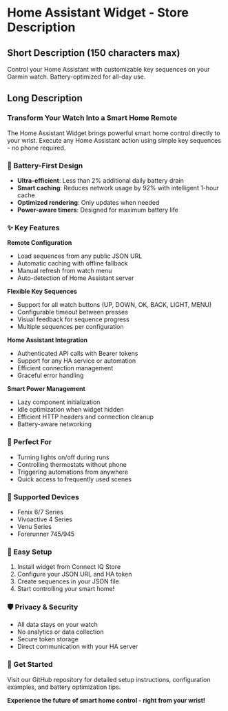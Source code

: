 # Home Assistant Widget - Store Description

## Short Description (150 characters max)
Control your Home Assistant with customizable key sequences on your Garmin watch. Battery-optimized for all-day use.

## Long Description

### Transform Your Watch Into a Smart Home Remote

The Home Assistant Widget brings powerful smart home control directly to your wrist. Execute any Home Assistant action using simple key sequences - no phone required.

### 🔋 Battery-First Design
- **Ultra-efficient**: Less than 2% additional daily battery drain
- **Smart caching**: Reduces network usage by 92% with intelligent 1-hour cache
- **Optimized rendering**: Only updates when needed
- **Power-aware timers**: Designed for maximum battery life

### ✨ Key Features

**Remote Configuration**
- Load sequences from any public JSON URL
- Automatic caching with offline fallback
- Manual refresh from watch menu
- Auto-detection of Home Assistant server

**Flexible Key Sequences**
- Support for all watch buttons (UP, DOWN, OK, BACK, LIGHT, MENU)
- Configurable timeout between presses
- Visual feedback for sequence progress
- Multiple sequences per configuration

**Home Assistant Integration**
- Authenticated API calls with Bearer tokens
- Support for any HA service or automation
- Efficient connection management
- Graceful error handling

**Smart Power Management**
- Lazy component initialization
- Idle optimization when widget hidden
- Efficient HTTP headers and connection cleanup
- Battery-aware networking

### 🎯 Perfect For
- Turning lights on/off during runs
- Controlling thermostats without phone
- Triggering automations from anywhere
- Quick access to frequently used scenes

### 📱 Supported Devices
- Fenix 6/7 Series
- Vivoactive 4 Series  
- Venu Series
- Forerunner 745/945

### 🔧 Easy Setup
1. Install widget from Connect IQ Store
2. Configure your JSON URL and HA token
3. Create sequences in your JSON file
4. Start controlling your smart home!

### 🛡️ Privacy & Security
- All data stays on your watch
- No analytics or data collection
- Secure token storage
- Direct communication with your HA server

### 🚀 Get Started
Visit our GitHub repository for detailed setup instructions, configuration examples, and battery optimization tips.

**Experience the future of smart home control - right from your wrist!**
